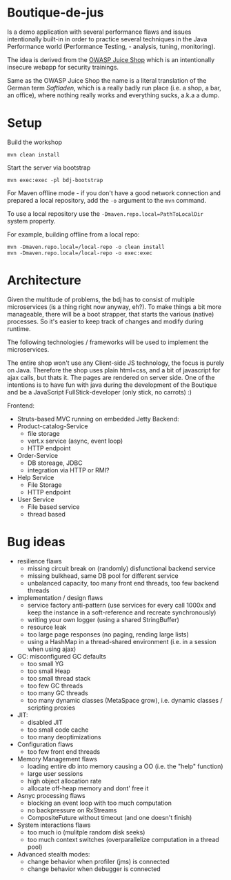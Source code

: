 # Boutique-de-jus

Is a demo application with several performance flaws and issues intentionally built-in in order to 
practice several techniques in the Java Performance world (Performance Testing, - analysis, tuning, monitoring).
 
The idea is derived from the [OWASP Juice Shop](https://www.owasp.org/index.php/OWASP_Juice_Shop_Project) which 
  is an intentionally insecure webapp for security trainings.
  
Same as the OWASP Juice Shop the name is a literal translation of the German term _Saftladen_, which is a really
badly run place (i.e. a shop, a bar, an office), where nothing really works and everything sucks, a.k.a a dump.

# Setup

Build the workshop

    mvn clean install
    
Start the server via bootstrap

    mvn exec:exec -pl bdj-bootstrap

For Maven offline mode - if you don't have a good network connection and prepared a local
repository, add the ``-o`` argument to the ``mvn`` command.

To use a local repository use the `-Dmaven.repo.local=PathToLocalDir` system property.

For example, building offline from a local repo:

    mvn -Dmaven.repo.local=/local-repo -o clean install
    mvn -Dmaven.repo.local=/local-repo -o exec:exec
 

# Architecture

Given the multitude of problems, the bdj has to consist of multiple microservices (is a thing right now anyway, eh?).
To make things a bit more manageable, there will be a boot strapper, that starts the various (native) processes.
So it's easier to keep track of changes and modify during runtime. 

The following technologies / frameworks will be used to implement the microservices.

The entire shop won't use any Client-side JS technology, the focus is purely on Java. Therefore the shop
uses plain html+css, and a bit of javascript for ajax calls, but thats it. The pages are rendered on server
side. One of the intentions is to have fun with java during the development of the Boutique and be a 
JavaScript FullStick-developer (only stick, no carrots) :)

Frontend:
 - Struts-based MVC running on embedded Jetty
Backend:
 - Product-catalog-Service
    - file storage 
    - vert.x service (async, event loop)
    - HTTP endpoint
 - Order-Service
    - DB storeage, JDBC
    - integration via HTTP or RMI?
 - Help Service
    - File Storage
    - HTTP endpoint
 - User Service
    - File based service
    - thread based

# Bug ideas

- resilience flaws
  - missing circuit break on (randomly) disfunctional backend service
  - missing bulkhead, same DB pool for different service
  - unbalanced capacity, too many front end threads, too few backend threads
- implementation / design flaws
  - service factory anti-pattern (use services for every call 1000x and keep the instance in a soft-reference and recreate synchronously)
  - writing your own logger (using a shared StringBuffer)
  - resource leak
  - too large page responses (no paging, rending large lists)
  - using a HashMap in a thread-shared environment (i.e. in a session when using ajax)
- GC: misconfigured GC defaults
  - too small YG
  - too small Heap
  - too small thread stack
  - too few GC threads
  - too many GC threads
  - too many dynamic classes (MetaSpace grow), i.e. dynamic classes / scripting proxies
- JIT: 
  - disabled JIT
  - too small code cache
  - too many deoptimizations
- Configuration flaws 
  - too few front end threads
- Memory Management flaws
  - loading entire db into memory causing a OO (i.e. the "help" function)
  - large user sessions
  - high object allocation rate
  - allocate off-heap memory and dont' free it
- Asnyc processing flaws
  - blocking an event loop with too much computation
  - no backpressure on RxStreams
  - CompositeFuture without timeout (and one doesn't finish) 
- System interactions flaws
  - too much io (mulitple random disk seeks)
  - too much context switches (overparallelize computation in a thread pool)
- Advanced stealth modes:
  - change behavior when profiler (jms) is connected
  - change behavior when debugger is connected
